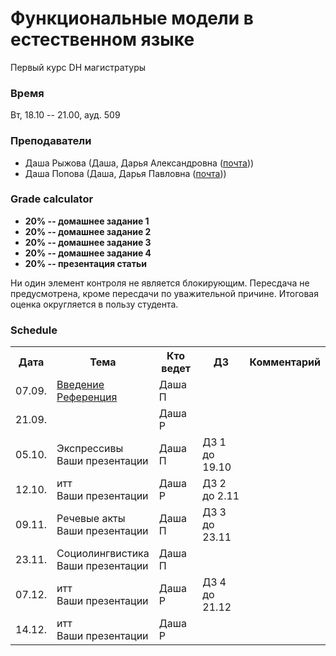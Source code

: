 # Функциональные модели в естественном языке

Первый курс DH магистратуры 

### Время 

Вт, 18.10 -- 21.00, ауд. 509

### Преподаватели
* Даша Рыжова (Даша, Дарья Александровна ([почта](mailto:daria.ryzhova@mail.ru)))
* Даша Попова (Даша, Дарья Павловна ([почта](mailto:daschapopowa@gmail.com)))

### Grade calculator
* **20% -- домашнее задание 1** 
* **20% -- домашнее задание 2** 
* **20% -- домашнее задание 3** 
* **20% -- домашнее задание 4**
* **20% -- презентация статьи** 

Ни один элемент контроля не является блокирующим. Пересдача не предусмотрена, кроме пересдачи по уважительной причине. Итоговая оценка округляется в пользу студента. 

### Schedule
<table>
  <tr>
    <th>Дата</th>
    <th>Тема</th>
    <th>Кто ведет</th>
    <th>ДЗ</th>
    <th>Комментарий</th>
  </tr>
   <tr>
    <td>07.09.</td>
    <td><a href="">Введение</a><br>
    <a href="">Референция</a></td>
    <td>Даша П</td>
    <td></td>
    <td>
    </td>
  </tr>
  <tr>
    <td>21.09.</td>
    <td>
    </td>
    <td>Даша Р</td>
    <td></td>
    <td>
    </td>
  </tr>
    <td>05.10.</td>
    <td>Экспрессивы<br>
       Ваши презентации
    <td>Даша П</td>
    <td>ДЗ 1 до 19.10</td>
    <td></td>
   </tr>
    <tr>
    <td>12.10.</td>
    <td>итт<br>
       Ваши презентации</td>
    <td>Даша Р</td>
    <td>ДЗ 2 до 2.11</td>
    <td>
  </td>
  </tr>
    <tr>
    <td>09.11.</td>
    <td>Речевые акты<br>
       Ваши презентации
  </td>
    <td>Даша П</td>
    <td>ДЗ 3 до 23.11</td>
    <td></td>
  </tr>
    <tr>
    <td>23.11.</td>
    <td>
   Социолингвистика<br>
       Ваши презентации
  </td>
    <td>Даша П</td>
  <td></td>
    <td></td>
  </tr>
    <tr>
    <td>07.12.</td>
    <td>итт<br>
       Ваши презентации
  </td>
    <td>Даша Р</td>
    <td>ДЗ 4 до 21.12</td>
    <td></td>
  </tr>
  </tr>
    <tr>
    <td>14.12.</td>
    <td>итт<br>
       Ваши презентации</td>
    <td>Даша Р</td>
    <td></td>
    <td></td>
  </tr>
</table>
